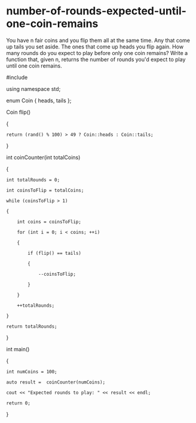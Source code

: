 # number-of-rounds-expected-until-one-coin-remains
You have n fair coins and you flip them all at the same time. Any that come up tails you set aside. The ones that come up heads you flip again. How many rounds do you expect to play before only one coin remains?  Write a function that, given n, returns the number of rounds you'd expect to play until one coin remains.


#include <iostream>

using namespace std;

enum Coin { heads, tails };

Coin flip()

{

    return (rand() % 100) > 49 ? Coin::heads : Coin::tails;

}

int coinCounter(int totalCoins)

{

    int totalRounds = 0;

    int coinsToFlip = totalCoins;

    while (coinsToFlip > 1)

    {

        int coins = coinsToFlip;

        for (int i = 0; i < coins; ++i)

        {

            if (flip() == tails)

            {

                --coinsToFlip;

            }

        }

        ++totalRounds;

    }

    return totalRounds;

}

int main()

{

    int numCoins = 100;

    auto result =  coinCounter(numCoins);

    cout << "Expected rounds to play: " << result << endl;

    return 0;

}
